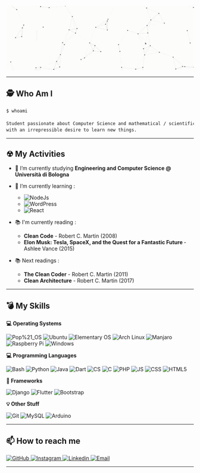 <a href="https://alessandromazzoli.codes"><img src="https://github.com/alemazzo/alemazzo/blob/main/cutted.gif" alt="presentation"/></a>


<!--![image](https://github.com/alemazzo/alemazzo/blob/main/presentation.gif)-->

----

## 🕵 Who Am I

  ```bash
  $ whoami
  
  Student passionate about Computer Science and mathematical / scientific subjects 
  with an irrepressible desire to learn new things. 
  ```
  
---

## ☢ My Activities

- 🔭 I’m currently studying **Engineering and Computer Science @ Università di Bologna**
- 🌱 I’m currently learning : <p>
  <ul>
  <li>  <img alt="NodeJs" src="https://img.shields.io/badge/-NodeJS-339933?style=for-the-badge&logo=node.js&logoColor=white" /> </li>
  <li>  <img alt="WordPress" src="https://img.shields.io/badge/-WordPress-21759B?style=for-the-badge&logo=wordpress&logoColor=white" /> </li>
  <li>  <img alt="React" src="https://img.shields.io/badge/-React-61DAFB?style=for-the-badge&logo=react&logoColor=black" /> </li>
  </ul>
  </p>
- 📚 I'm currently reading : 
  <ul>
    <li> <b>Clean Code</b> - Robert C. Martin (2008)</li>
    <li> <b>Elon Musk: Tesla, SpaceX, and the Quest for a Fantastic Future </b> - Ashlee Vance (2015) </li>
  </ul>
  
- 📚 Next readings :
  <ul>
    <li> <b>The Clean Coder</b> - Robert C. Martin (2011)</li>
    <li> <b>Clean Architecture</b> - Robert C. Martin (2017)</li>
  </ul>

----

## 💣 My Skills

  
  <b> 💻 Operating Systems </b> <br> 
  <p>
  <img alt="Pop%21_OS" src="https://img.shields.io/badge/-Pop%21_OS-FCC624?style=for-the-badge&logo=pop!_os&logoColor=black" />
  <img alt="Ubuntu" src="https://img.shields.io/badge/-Ubuntu-E95420?style=for-the-badge&logo=ubuntu&logoColor=white" />
  <img alt="Elementary OS" src="https://img.shields.io/badge/-Elementary-64BAFF?style=for-the-badge&logo=elementary&logoColor=black" />
  <img alt="Arch Linux" src="https://img.shields.io/badge/-Arch Linux-1793D1?style=for-the-badge&logo=arch-linux&logoColor=white" />
  <img alt="Manjaro" src="https://img.shields.io/badge/-Manjaro-35BF5C?style=for-the-badge&logo=manjaro&logoColor=white" />
  <img alt="Raspberry Pi" src="https://img.shields.io/badge/-Raspberry Pi-C51A4A?style=for-the-badge&logo=raspberry-pi&logoColor=white" />
  <img alt="Windows" src="https://img.shields.io/badge/-Winzoz-0078D6?style=for-the-badge&logo=windows&logoColor=white" />
  </p>
  
  <b> 💻 Programming Languages </b> <br>
  <p>
    <img alt="Bash" src="https://img.shields.io/badge/-Bash-4EAA25?style=for-the-badge&logo=gnu-bash&logoColor=white" />
    <img alt="Python" src="https://img.shields.io/badge/-Python-3776AB?style=for-the-badge&logo=python&logoColor=white" />
    <img alt="Java" src="https://img.shields.io/badge/-Java-007396?style=for-the-badge&logo=java&logoColor=white" />
    <img alt="Dart" src="https://img.shields.io/badge/-Dart-0175C2?style=for-the-badge&logo=dart&logoColor=white" />
    <img alt="CS" src="https://img.shields.io/badge/-C %23-239120?style=for-the-badge&logo=c-sharp&logoColor=white" />
    <img alt="C" src="https://img.shields.io/badge/-Ansi C-A8B9CC?style=for-the-badge&logo=c&logoColor=black" />
    <img alt="PHP" src="https://img.shields.io/badge/-PHP-777BB4?style=for-the-badge&logo=php&logoColor=black" />
    <img alt="JS" src="https://img.shields.io/badge/-JavaScript-F7DF1E?style=for-the-badge&logo=javascript&logoColor=white" />
    <img alt="CSS" src="https://img.shields.io/badge/-CSS-1572B6?style=for-the-badge&logo=css3&logoColor=white" />  
    <img alt="HTML5" src="https://img.shields.io/badge/-HTML5-E34F26?style=for-the-badge&logo=html5&logoColor=white" />
  </p>
  
  <b> 🔮 Frameworks </b> <br>
  <p>
    <img alt="Django" src="https://img.shields.io/badge/-Django-092E20?style=for-the-badge&logo=django&logoColor=white" />
    <img alt="Flutter" src="https://img.shields.io/badge/-Flutter-02569B?style=for-the-badge&logo=flutter&logoColor=white" />
    <img alt="Bootstrap" src="https://img.shields.io/badge/-Bootstrap-563D7C?style=for-the-badge&logo=bootstrap&logoColor=white" />
  </p>
  
  <b> 💡 Other Stuff </b> <br>
  <p>
    <img alt="Git" src="https://img.shields.io/badge/-Git-F05032?style=for-the-badge&logo=Git&logoColor=white" />
    <img alt="MySQL" src="https://img.shields.io/badge/-MySQL-4479A1?style=for-the-badge&logo=mysql&logoColor=white" />  
    <img alt="Arduino" src="https://img.shields.io/badge/-Arduino-00979D?style=for-the-badge&logo=Arduino&logoColor=white" />
  </p>


----

## 📫 How to reach me
<p>
  <a href="https://github.com/alemazzo">
    <img alt="GitHub" src="https://img.shields.io/badge/-Github-181717?style=for-the-badge&logo=github&logoColor=white" />
  </a> 
  <a href="https://www.instagram.com/alessandro.py/">
    <img alt="Instagram" src="https://img.shields.io/badge/-Instagram-E4405F?style=for-the-badge&logo=instagram&logoColor=white" />
  </a> 
  <a href="https://www.linkedin.com/in/alessandro-mazzoli-009868140/">
    <img alt="Linkedin" src="https://img.shields.io/badge/-Linkedin-0077B5?style=for-the-badge&logo=linkedin&logoColor=white" />
  </a> 
  <a href="mailto:developer.alessandro.mazzoli@gmail.com">
    <img alt="Email" src="https://img.shields.io/badge/-Email-D14836?style=for-the-badge&logo=gmail&logoColor=white" />
  </a>  
  
</p>

----
<!--
## 💫 Useless Section

![image](https://github.com/alemazzo/alemazzo/blob/main/dino.gif)


Here are some ideas to get you started:

- 🔭 I’m currently working on ...
- 🌱 I’m currently learning ...
- 👯 I’m looking to collaborate on ...
- 🤔 I’m looking for help with ...
- 💬 Ask me about ...
- 📫 How to reach me: ...
- 😄 Pronouns: ...
- ⚡ Fun fact: ...
-->
